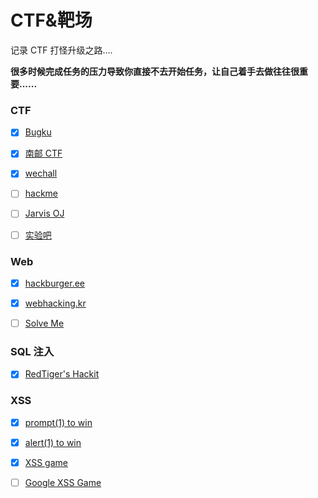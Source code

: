# CTF&靶场
记录 CTF 打怪升级之路....

**很多时候完成任务的压力导致你直接不去开始任务，让自己着手去做往往很重要......**



### CTF

- [x] [Bugku](http://ctf.bugku.com/challenges)
- [x] [南邮 CTF](https://cgctf.nuptsast.com/challenges#Web)
- [x] [wechall](https://www.wechall.net/challs)
- [ ] [hackme](https://hackme.inndy.tw/scoreboard/)
- [ ] [Jarvis OJ](https://www.jarvisoj.com/challenges)
- [ ] [实验吧](http://www.shiyanbar.com/)



### Web

- [x] [hackburger.ee](https://hackburger.ee/challenge/)
- [x] [webhacking.kr](http://webhacking.kr/index.php?mode=challenge)
- [ ] [Solve Me](http://solveme.peng.kr/chall/p/1)



### SQL 注入
- [x] [RedTiger's Hackit](http://redtiger.labs.overthewire.org/)




### XSS
- [x] [prompt(1) to win](http://prompt.ml/0)
- [x] [alert(1) to win](https://alf.nu/alert1)
- [x] [XSS game](https://xss-game.appspot.com/)
- [ ] [Google XSS Game](https://www.xssgame.com/)


